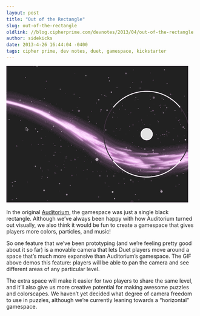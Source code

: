 ```yaml
---
layout: post
title: "Out of the Rectangle"
slug: out-of-the-rectangle
oldlink: //blog.cipherprime.com/devnotes/2013/04/out-of-the-rectangle
author: sidekicks
date: 2013-4-26 16:44:04 -0400
tags: cipher prime, dev notes, duet, gamespace, kickstarter
---
```


[![auditoriumPanning](/img/blog/auditoriumPanning.gif)](/img/blog/auditoriumPanning.gif)

In the original [Auditorium](http://www.cipherprime.com/games/auditorium), the gamespace was just a single black rectangle. Although we’ve always been happy with how Auditorium turned out visually, we also think it would be fun to create a gamespace that gives players more colors, particles, and music!

So one feature that we’ve been prototyping (and we’re feeling pretty good about it so far) is a movable camera that lets Duet players move around a space that’s much more expansive than Auditorium’s gamespace. The GIF above demos this feature: players will be able to pan the camera and see different areas of any particular level.

The extra space will make it easier for two players to share the same level, and it’ll also give us more creative potential for making awesome puzzles and colorscapes. We haven’t yet decided what degree of camera freedom to use in puzzles, although we’re currently leaning towards a “horizontal” gamespace.
